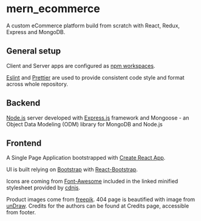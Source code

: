# mern_ecommerce

A custom eCommerce platform build from scratch with React, Redux, Express and MongoDB.

## General setup

Client and Server apps are configured as [npm workspaces](https://docs.npmjs.com/cli/v7/using-npm/workspaces).

[Eslint](https://eslint.org/) and [Prettier](https://prettier.io/) are used to provide consistent code style and format across whole repository.

## Backend

[Node.js](https://nodejs.org/) server developed with [Express.js](https://expressjs.com/) framework and Mongoose - an Object Data Modeling (ODM) library for MongoDB and Node.js

## Frontend

A Single Page Application bootstrapped with [Create React App](https://github.com/facebook/create-react-app).

UI is built relying on [Bootstrap](https://getbootstrap.com/) with [React-Bootstrap](https://react-bootstrap.github.io/).

Icons are coming from [Font-Awesome](https://fontawesome.com/) included in the linked minified stylesheet provided by [cdnjs](https://cdnjs.com/libraries/font-awesome/5.14.0).

Product images come from [freepik](https://freepik.com). 404 page is beautified with image from [unDraw](https://undraw.co). Credits for the authors can be found at Credits page, accessible from footer.
